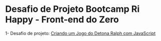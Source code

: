 # Desafio de Projeto Bootcamp Ri Happy - Front-end do Zero

1- Desafio de projeto: [Criando um Jogo do Detona Ralph com JavaScript](./detonaRalph)